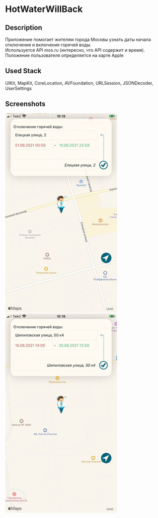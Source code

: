 # HotWaterWillBack

## Description
Приложение помогает жителям города Москвы узнать даты начала отключения и включения горячей воды.  
Используется API mos.ru (интересно, что API содержит и время).  
Положение пользователя определяется на карте Apple

## Used Stack
UIKit, MapKit, CoreLocation, AVFoundation, URLSession, JSONDecoder, UserSettings

## Screenshots
![img1.jpg](https://github.com/alterleo/HotWaterWillBack/blob/main/img1.jpg "img1.jpg")
![img2.jpg](https://github.com/alterleo/HotWaterWillBack/blob/main/img2.jpg "img2.jpg")
